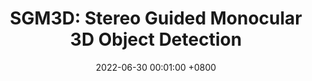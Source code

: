 ---
title:          "SGM3D: Stereo Guided Monocular 3D Object Detection"
date:           2022-06-30 00:01:00 +0800
selected:       true
pub:            "IEEE Robotics and Automation Letters (RA-L)"
pub_date:       "2022"
cover:          assets/images/covers/sgm3d.png
authors:
  - Zheyuan Zhou*
  - Liang Du*
  - Xiaoqing Ye*
  - Zhikang Zou
  - Xiao Tan
  - Li Zhang
  - Xiangyang Xue
  - Jianfeng Feng
links:
  Paper: https://arxiv.org/abs/2112.01914
  Code: https://github.com/zhouzheyuan/sgm3d
---